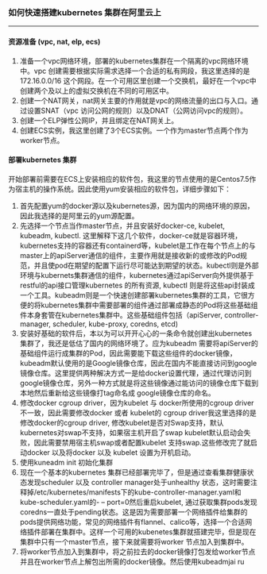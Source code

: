 ### 如何快速搭建kubernetes 集群在阿里云上
----
#### 资源准备 (vpc, nat, elp, ecs)
1. 准备一个vpc网络环境，部署的kubernetes集群在一个隔离的vpc网络环境中。vpc 创建需要根据实际需求选择一个合适的私有网段，我这里选择的是172.16.0.0/16 这个网段。在一个可用区里创建一个交换机，最好在一个vpc中创建两个及以上的虚拟交换机在不同的可用区中。
2. 创建一个NAT网关，nat网关主要的作用就是vpc的网络流量的出口与入口。通过设置SNAT（vpc 访问公网的规则）以及DNAT（公网访问vpc的规则）。
3. 创建一个ELP弹性公网IP，并且绑定在NAT网关上。
4.  创建ECS实例，我这里创建了3个ECS实例。一个作为master节点两个作为worker节点。
####  部署kubernetes 集群
开始部署前需要在ECS上安装相应的软件包，我这里的节点使用的是Centos7.5作为宿主机的操作系统。因此使用yum安装相应的软件包，详细步骤如下：
1.  首先配置yum的docker源以及kubernetes源，因为国内的网络环境的原因，因此我选择的是阿里云的yum源配置。
2. 先选择一个节点当作master节点，并且安装好docker-ce, kubelet, kubeadm,  kubectl. 这里解释下这几个软件，docker-ce就是容器环境，kubernetes支持的容器还有containerd等，kubelet是工作在每个节点上的与master上的apiServer通信的组件，主要作用就是接收新的或修改的Pod规范，并且使pod在期望的配置下运行尽可能达到期望的状态。kubectl则是外部环境与kubernets集群通信的组件，kubernetes通过apiServer向外提供基于restful的api接口管理kubernetes 的所有资源, kubectl 则是将这些api封装成一个工具。kubeadm则是一个快速创建部署kubernetes集群的工具，它很方便的将kubernetes集群中需要部署的组件通过部署成静态的Pod将这些基础组件本身套管在kubernetes集群中。这些基础组件包括（apiServer, controller-manager,  scheduler,  kube-proxy, coredns, etcd)
3. 安装好基础的软件后，本以为可以开开心心的一条命令就创建出kubernetes 集群了，我还是低估了国内的网络环境了。应为kubeadm 需要将apiServer的基础组件运行成集群的Pod，因此需要能下载这些组件的docker镜像，kubeadm默认使用的是Google镜像仓库，因此在国内不能直接访问到google镜像仓库。这里提供两种解决方式一是给docker设置代理，通过代理访问到google镜像仓库，另外一种方式就是将这些镜像通过能访问的镜像仓库下载到本地然后重新给这些镜像打tag命名成 google镜像仓库的命名。
4. 修改docker cgroup driver，因为kubelet 与 docker所使用的cgroup driver 不一致，因此需要修改docker 或者 kubelet的 cgroup driver我这里选择的是修改docker的cgroup driver, 修改kubelet是否对Swap支持，默认kubernetes对swap不支持，如果宿主机开启了swap kubelet默认启动会失败，因此需要禁用宿主机swap或者配置kubelet 支持swap.这些修改完了就启动docker 以及将docker 以及 kubelet 设置为开机启动。
5. 使用kuneadm init 初始化集群
6. 现在一个基本的kubernetes 集群已经部署完毕了，但是通过查看集群健康状态发现scheduler 以及 controller manager处于unhealthy 状态，这时需要注释掉/etc/kubernetes/manifests下的kube-controller-manager.yaml和kube-scheduler.yaml的- – port=0然后重启kubelet, 通过获取集群pods发现coredns一直处于pending状态。这是因为需要部署一个网络插件给集群的pods提供网络功能，常见的网络插件有flannel、calico等，选择一个合适网络插件部署在集群中。这样一个可用的kubenetes集群就搭建完毕，但是现在集群中只有一个master节点，接下来就需要将worker 节点加入到集群中。
7. 将worker节点加入到集群中，将之前拉去的docker镜像打包发给worker节点并且在worker节点上解包出所需的docker镜像。然后使用kubeadmjai ru
<!--stackedit_data:
eyJoaXN0b3J5IjpbNTYyNzA2MzkwLC0xMzY0MjY1OTYwLDY3Mz
U4NjEzLC01NzE3NDM1NjQsMzc3OTY4NDA3LC0xMzA5NTExOTQ2
LC05MjYxOTMwMDAsMTk1ODQ0NjU1MiwtMTczMjE0NzIxNCwtMT
U0MzkzNzcxOSwyMTIxMzQzNjk1LDIxODc1ODMwNywxNTExMDYz
NjQwLDI0NjMyODQyN119
-->